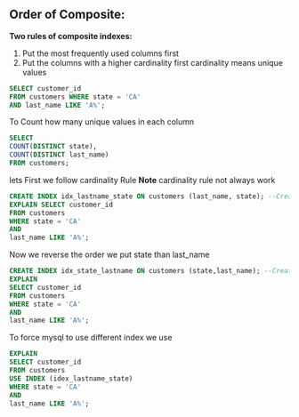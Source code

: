 ## Order of Composite:
**Two rules of composite indexes:**
1. Put the most frequently used columns first 
2. Put the columns with a higher cardinality first cardinality means unique values
```sql
SELECT customer_id 
FROM customers WHERE state = 'CA' 
AND last_name LIKE 'A%';
```
To Count how many unique values in each column 
```sql
SELECT 
COUNT(DISTINCT state), 
COUNT(DISTINCT last_name) 
FROM customers;
```
lets First we follow cardinality Rule **Note** cardinality rule not always work
```sql
CREATE INDEX idx_lastname_state ON customers (last_name, state); --Create index if not created
EXPLAIN SELECT customer_id 
FROM customers 
WHERE state = 'CA' 
AND 
last_name LIKE 'A%';
```
Now we reverse the order we put state than last_name
```sql
CREATE INDEX idx_state_lastname ON customers (state,last_name); --Create index if not created
EXPLAIN 
SELECT customer_id 
FROM customers 
WHERE state = 'CA' 
AND 
last_name LIKE 'A%';
```
To force mysql to use different index we use
```sql
EXPLAIN 
SELECT customer_id 
FROM customers 
USE INDEX (idex_lastname_state) 
WHERE state = 'CA' 
AND 
last_name LIKE 'A%';
```
